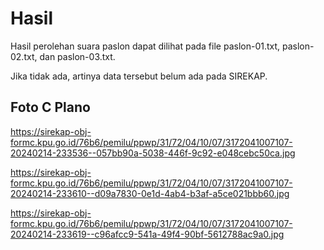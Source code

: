 # Hasil

Hasil perolehan suara paslon dapat dilihat pada file paslon-01.txt, paslon-02.txt, dan paslon-03.txt.

Jika tidak ada, artinya data tersebut belum ada pada SIREKAP.

## Foto C Plano

https://sirekap-obj-formc.kpu.go.id/76b6/pemilu/ppwp/31/72/04/10/07/3172041007107-20240214-233536--057bb90a-5038-446f-9c92-e048cebc50ca.jpg

https://sirekap-obj-formc.kpu.go.id/76b6/pemilu/ppwp/31/72/04/10/07/3172041007107-20240214-233610--d09a7830-0e1d-4ab4-b3af-a5ce021bbb60.jpg

https://sirekap-obj-formc.kpu.go.id/76b6/pemilu/ppwp/31/72/04/10/07/3172041007107-20240214-233619--c96afcc9-541a-49f4-90bf-5612788ac9a0.jpg
